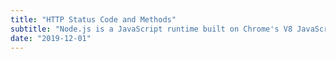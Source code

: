 ```yaml
---
title: "HTTP Status Code and Methods"
subtitle: "Node.js is a JavaScript runtime built on Chrome's V8 JavaScript engine."
date: "2019-12-01"
---
```


